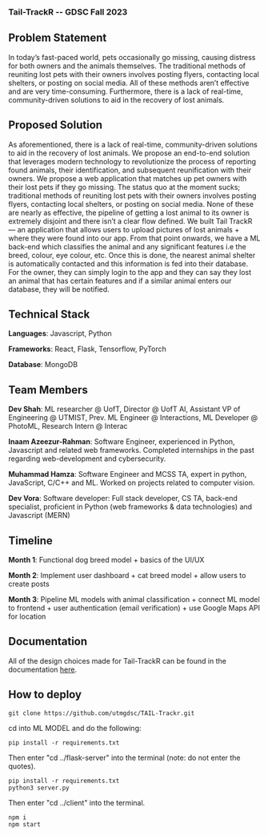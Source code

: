 ### Tail-TrackR -- GDSC Fall 2023


## Problem Statement

In today’s fast-paced world, pets occasionally go missing, causing distress for both owners and the animals themselves. The traditional methods of reuniting lost pets with their owners involves posting flyers, contacting local shelters, or posting on social media. All of these methods aren’t effective and are very time-consuming. Furthermore, there is a lack of real-time, community-driven solutions to aid in the recovery of lost animals. 

## Proposed Solution
As aforementioned, there is a lack of real-time, community-driven solutions to aid in the recovery of lost animals. We propose an end-to-end solution that leverages modern technology to revolutionize the process of reporting found animals, their identification, and subsequent reunification with their owners. We propose a web application that matches up pet owners with their lost pets if they go missing. The status quo at the moment sucks; traditional methods of reuniting lost pets with their owners involves posting flyers, contacting local shelters, or posting on social media. None of these are nearly as effective, the pipeline of getting a lost animal to its owner is extremely disjoint and there isn’t a clear flow defined. We built Tail TrackR — an application that allows users to upload pictures of lost animals + where they were found into our app. From that point onwards, we have a ML back-end which classifies the animal and any significant features i.e the breed, colour, eye colour, etc. Once this is done, the nearest animal shelter is automatically contacted and this information is fed into their database. For the owner, they can simply login to the app and they can say they lost an animal that has certain features and if a similar animal enters our database, they will be notified.

## Technical Stack

**Languages**: Javascript, Python 

**Frameworks**: React, Flask, Tensorflow, PyTorch

**Database**: MongoDB

## Team Members

**Dev Shah**: ML researcher @ UofT, Director @ UofT AI, Assistant VP of Engineering @ UTMIST, Prev. ML Engineer @ Interactions, ML Developer @ PhotoML, Research Intern @ Interac

**Inaam Azeezur-Rahman**: Software Engineer, experienced in Python, Javascript and related web frameworks. Completed internships in the past regarding web-development and cybersecurity.

**Muhammad Hamza**: Software Engineer and MCSS TA, expert in python, JavaScript, C/C++ and ML.  Worked on projects related to computer vision.

**Dev Vora**: Software developer: Full stack developer, CS TA, back-end specialist, proficient in Python (web frameworks & data technologies) and Javascript (MERN)

## Timeline

**Month 1**: Functional dog breed model + basics of the UI/UX

**Month 2**: Implement user dashboard + cat breed model + allow users to create posts

**Month 3**: Pipeline ML models with animal classification + connect ML model to frontend + user authentication (email verification) + use Google Maps API for location 


## Documentation

All of the design choices made for Tail-TrackR can be found in the documentation [here](https://drive.google.com/file/d/1IqMZ8J38FCWrdh23JKehvJMs9rVCrUF2/view?usp=sharing).

## How to deploy

```
git clone https://github.com/utmgdsc/TAIL-Trackr.git
```

cd into ML MODEL and do the following:

```
pip install -r requirements.txt
```

Then enter "cd ../flask-server" into the terminal (note: do not enter the quotes).

```
pip install -r requirements.txt
python3 server.py
```

Then enter "cd ../client" into the terminal.

```
npm i
npm start
```










